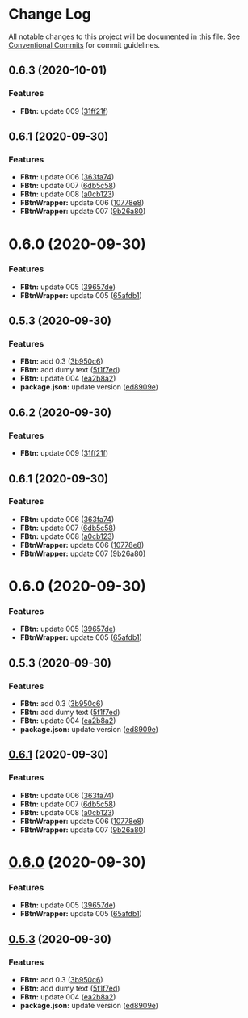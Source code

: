 # Change Log

All notable changes to this project will be documented in this file.
See [Conventional Commits](https://conventionalcommits.org) for commit guidelines.

## 0.6.3 (2020-10-01)


### Features

* **FBtn:** update 009 ([31ff21f](https://github.com/akbarnafisa/vue-monorepo-boilerplate/commit/31ff21f4db441e4c4b97cceed2cfce38df57a6c9))



## 0.6.1 (2020-09-30)


### Features

* **FBtn:** update 006 ([363fa74](https://github.com/akbarnafisa/vue-monorepo-boilerplate/commit/363fa74117f219c6d531b9a1b78043eb231eb65a))
* **FBtn:** update 007 ([6db5c58](https://github.com/akbarnafisa/vue-monorepo-boilerplate/commit/6db5c580b769f0ca530377d7a517993837001156))
* **FBtn:** update 008 ([a0cb123](https://github.com/akbarnafisa/vue-monorepo-boilerplate/commit/a0cb1230925ec473dd1ed44a82e6eb35ae2d5636))
* **FBtnWrapper:** update 006 ([10778e8](https://github.com/akbarnafisa/vue-monorepo-boilerplate/commit/10778e80afeb9d5930a7fd69a18711718135d2bf))
* **FBtnWrapper:** update 007 ([9b26a80](https://github.com/akbarnafisa/vue-monorepo-boilerplate/commit/9b26a8028b7da50c958e465b01e027e34a59a5b1))



# 0.6.0 (2020-09-30)


### Features

* **FBtn:** update 005 ([39657de](https://github.com/akbarnafisa/vue-monorepo-boilerplate/commit/39657def72f5a5cbe2eaf2966236f6725cf9996b))
* **FBtnWrapper:** update 005 ([65afdb1](https://github.com/akbarnafisa/vue-monorepo-boilerplate/commit/65afdb1f437474e70c1f96b5481655510b3b2f93))



## 0.5.3 (2020-09-30)


### Features

* **FBtn:** add 0.3 ([3b950c6](https://github.com/akbarnafisa/vue-monorepo-boilerplate/commit/3b950c6b5eb057f55654d690d1f3196a29c83739))
* **FBtn:** add dumy text ([5f1f7ed](https://github.com/akbarnafisa/vue-monorepo-boilerplate/commit/5f1f7edb15e0e3af1c65a8c4d8a048461a9f5419))
* **FBtn:** update 004 ([ea2b8a2](https://github.com/akbarnafisa/vue-monorepo-boilerplate/commit/ea2b8a278a5222ca4fdb0fa836fe370550addbf0))
* **package.json:** update version ([ed8909e](https://github.com/akbarnafisa/vue-monorepo-boilerplate/commit/ed8909e972c78a3aca94a5d52d41bd6eb24086d2))





## 0.6.2 (2020-09-30)


### Features

* **FBtn:** update 009 ([31ff21f](https://github.com/akbarnafisa/vue-monorepo-boilerplate/commit/31ff21f4db441e4c4b97cceed2cfce38df57a6c9))



## 0.6.1 (2020-09-30)


### Features

* **FBtn:** update 006 ([363fa74](https://github.com/akbarnafisa/vue-monorepo-boilerplate/commit/363fa74117f219c6d531b9a1b78043eb231eb65a))
* **FBtn:** update 007 ([6db5c58](https://github.com/akbarnafisa/vue-monorepo-boilerplate/commit/6db5c580b769f0ca530377d7a517993837001156))
* **FBtn:** update 008 ([a0cb123](https://github.com/akbarnafisa/vue-monorepo-boilerplate/commit/a0cb1230925ec473dd1ed44a82e6eb35ae2d5636))
* **FBtnWrapper:** update 006 ([10778e8](https://github.com/akbarnafisa/vue-monorepo-boilerplate/commit/10778e80afeb9d5930a7fd69a18711718135d2bf))
* **FBtnWrapper:** update 007 ([9b26a80](https://github.com/akbarnafisa/vue-monorepo-boilerplate/commit/9b26a8028b7da50c958e465b01e027e34a59a5b1))



# 0.6.0 (2020-09-30)


### Features

* **FBtn:** update 005 ([39657de](https://github.com/akbarnafisa/vue-monorepo-boilerplate/commit/39657def72f5a5cbe2eaf2966236f6725cf9996b))
* **FBtnWrapper:** update 005 ([65afdb1](https://github.com/akbarnafisa/vue-monorepo-boilerplate/commit/65afdb1f437474e70c1f96b5481655510b3b2f93))



## 0.5.3 (2020-09-30)


### Features

* **FBtn:** add 0.3 ([3b950c6](https://github.com/akbarnafisa/vue-monorepo-boilerplate/commit/3b950c6b5eb057f55654d690d1f3196a29c83739))
* **FBtn:** add dumy text ([5f1f7ed](https://github.com/akbarnafisa/vue-monorepo-boilerplate/commit/5f1f7edb15e0e3af1c65a8c4d8a048461a9f5419))
* **FBtn:** update 004 ([ea2b8a2](https://github.com/akbarnafisa/vue-monorepo-boilerplate/commit/ea2b8a278a5222ca4fdb0fa836fe370550addbf0))
* **package.json:** update version ([ed8909e](https://github.com/akbarnafisa/vue-monorepo-boilerplate/commit/ed8909e972c78a3aca94a5d52d41bd6eb24086d2))





## [0.6.1](https://github.com/akbarnafisa/vue-monorepo-boilerplate/compare/v0.6.0...v0.6.1) (2020-09-30)


### Features

* **FBtn:** update 006 ([363fa74](https://github.com/akbarnafisa/vue-monorepo-boilerplate/commit/363fa74117f219c6d531b9a1b78043eb231eb65a))
* **FBtn:** update 007 ([6db5c58](https://github.com/akbarnafisa/vue-monorepo-boilerplate/commit/6db5c580b769f0ca530377d7a517993837001156))
* **FBtn:** update 008 ([a0cb123](https://github.com/akbarnafisa/vue-monorepo-boilerplate/commit/a0cb1230925ec473dd1ed44a82e6eb35ae2d5636))
* **FBtnWrapper:** update 006 ([10778e8](https://github.com/akbarnafisa/vue-monorepo-boilerplate/commit/10778e80afeb9d5930a7fd69a18711718135d2bf))
* **FBtnWrapper:** update 007 ([9b26a80](https://github.com/akbarnafisa/vue-monorepo-boilerplate/commit/9b26a8028b7da50c958e465b01e027e34a59a5b1))





# [0.6.0](https://github.com/akbarnafisa/vue-monorepo-boilerplate/compare/v0.5.3...v0.6.0) (2020-09-30)


### Features

* **FBtn:** update 005 ([39657de](https://github.com/akbarnafisa/vue-monorepo-boilerplate/commit/39657def72f5a5cbe2eaf2966236f6725cf9996b))
* **FBtnWrapper:** update 005 ([65afdb1](https://github.com/akbarnafisa/vue-monorepo-boilerplate/commit/65afdb1f437474e70c1f96b5481655510b3b2f93))





## [0.5.3](https://github.com/akbarnafisa/vue-monorepo-boilerplate/compare/v0.1.9...v0.5.3) (2020-09-30)


### Features

* **FBtn:** add 0.3 ([3b950c6](https://github.com/akbarnafisa/vue-monorepo-boilerplate/commit/3b950c6b5eb057f55654d690d1f3196a29c83739))
* **FBtn:** add dumy text ([5f1f7ed](https://github.com/akbarnafisa/vue-monorepo-boilerplate/commit/5f1f7edb15e0e3af1c65a8c4d8a048461a9f5419))
* **FBtn:** update 004 ([ea2b8a2](https://github.com/akbarnafisa/vue-monorepo-boilerplate/commit/ea2b8a278a5222ca4fdb0fa836fe370550addbf0))
* **package.json:** update version ([ed8909e](https://github.com/akbarnafisa/vue-monorepo-boilerplate/commit/ed8909e972c78a3aca94a5d52d41bd6eb24086d2))
